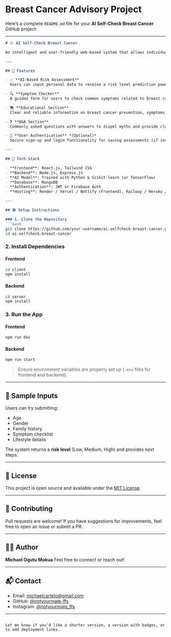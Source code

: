 # Breast Cancer Advisory Project
Here’s a complete `README.md` file for your **AI Self-Check Breast Cancer** GitHub project:

---

````markdown
# 🩺 AI Self-Check Breast Cancer

An intelligent and user-friendly web-based system that allows individuals to self-assess their risk for breast cancer using artificial intelligence. The platform empowers users with early awareness, educational resources, and an interactive symptom checker — promoting proactive healthcare and informed decision-making.

---

## 🚀 Features

- ✅ **AI-Based Risk Assessment**  
  Users can input personal data to receive a risk level prediction powered by AI models.

- 🔍 **Symptom Checker**  
  A guided form for users to check common symptoms related to breast cancer.

- 📚 **Educational Section**  
  Clear and reliable information on breast cancer prevention, symptoms, and treatment options.

- ❓ **Q&A Section**  
  Commonly asked questions with answers to dispel myths and provide clarity.

- 🔐 **User Authentication** *(Optional)*  
  Secure sign-up and login functionality for saving assessments (if included).

---

## 🧠 Tech Stack

- **Frontend**: React.js, Tailwind CSS  
- **Backend**: Node.js, Express.js  
- **AI Model**: Trained with Python & Scikit-learn (or TensorFlow)  
- **Database**: MongoDB  
- **Authentication**: JWT or Firebase Auth  
- **Hosting**: Render / Vercel / Netlify (Frontend), Railway / Heroku / Render (Backend)

---

## 🛠️ Setup Instructions

### 1. Clone the Repository
```bash
git clone https://github.com/your-username/ai-selfcheck-breast-cancer.git
cd ai-selfcheck-breast-cancer
````

### 2. Install Dependencies

#### Frontend

```bash
cd client
npm install
```

#### Backend

```bash
cd server
npm install
```

### 3. Run the App

#### Frontend

```bash
npm run dev
```

#### Backend

```bash
npm run start
```

> Ensure environment variables are properly set up (`.env` files for frontend and backend).

---

## 🧪 Sample Inputs

Users can try submitting:

* Age
* Gender
* Family history
* Symptom checklist
* Lifestyle details

The system returns a **risk level** (Low, Medium, High) and provides next steps.

---

## 📄 License

This project is open source and available under the [MIT License](LICENSE).

---

## 🤝 Contributing

Pull requests are welcome! If you have suggestions for improvements, feel free to open an issue or submit a PR.

---

## 👨‍💻 Author

**Michael Ogutu Mokua**
Feel free to connect or reach out!

---

## 📬 Contact

* Email: [michaelcartelo@gmail.com](mailto:michaelcartelo@gmail.com)
* GitHub: [@notyourmate-ffs](https://github.com/notyourmate-ffs)
* Instagram: [@notyourmate\_ffs](https://instagram.com/notyourmate_ffs)

---

```

Let me know if you'd like a shorter version, a version with badges, or to add deployment links.
```
